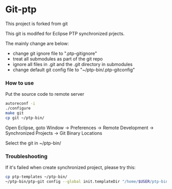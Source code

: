 # Git-ptp

This project is forked from git

This git is modifed for Eclipse PTP synchronized prjects.

The mainly change are below:
 - change git ignore file to ".ptp-gitignore"
 - treat all submodules as part of the git repo
 - ignore all files in .git and the .git directory in submodules
 - change default git config file to "~/ptp-bin/.ptp-gitconfig"


### How to use
Put the source code to remote server
```sh
autoreconf -i
./configure
make git
cp git ~/ptp-bin/
```
Open Eclipse, goto Window -> Preferences -> Remote Development -> Synchronized Projects -> Git Binary Locations

Select the git in ~/ptp-bin/



### Troubleshooting
If it's failed when create synchronized project, please try this:
```sh
cp ptp-templates ~/ptp-bin/
~/ptp-bin/ptp-git config --global init.templateDir "/home/$USER/ptp-bin/ptp-templates/"
```